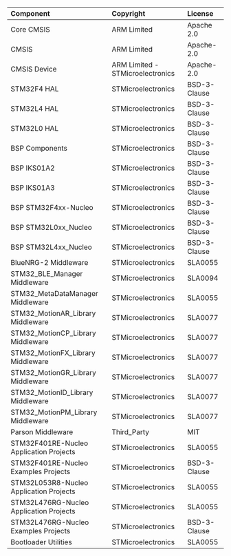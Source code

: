 | Component                                | Copyright            | License   |
|:---------                                |:-------              |:----------|
| Core CMSIS                               | ARM Limited          | Apache 2.0 |
| CMSIS                                    | ARM Limited          | Apache-2.0 |
| CMSIS Device                             | ARM Limited - STMicroelectronics   | Apache-2.0 |
| STM32F4 HAL                              | STMicroelectronics   | BSD-3-Clause |
| STM32L4 HAL                              | STMicroelectronics   | BSD-3-Clause |
| STM32L0 HAL                              | STMicroelectronics   | BSD-3-Clause |
| BSP Components                           | STMicroelectronics   | BSD-3-Clause |
| BSP IKS01A2                              | STMicroelectronics   | BSD-3-Clause |
| BSP IKS01A3                              | STMicroelectronics   | BSD-3-Clause |
| BSP STM32F4xx-Nucleo                     | STMicroelectronics   | BSD-3-Clause |
| BSP STM32L0xx_Nucleo                     | STMicroelectronics   | BSD-3-Clause |
| BSP STM32L4xx_Nucleo                     | STMicroelectronics   | BSD-3-Clause |
| BlueNRG-2 Middleware                     | STMicroelectronics   | SLA0055 |
| STM32_BLE_Manager Middleware             | STMicroelectronics   | SLA0094 |
| STM32_MetaDataManager Middleware         | STMicroelectronics   | SLA0055 |
| STM32_MotionAR_Library Middleware        | STMicroelectronics   | SLA0077 |
| STM32_MotionCP_Library Middleware        | STMicroelectronics   | SLA0077 |
| STM32_MotionFX_Library Middleware        | STMicroelectronics   | SLA0077 |
| STM32_MotionGR_Library Middleware        | STMicroelectronics   | SLA0077 |
| STM32_MotionID_Library Middleware        | STMicroelectronics   | SLA0077 |
| STM32_MotionPM_Library Middleware        | STMicroelectronics   | SLA0077 |
| Parson Middleware                        | Third_Party          | MIT     |
| STM32F401RE-Nucleo Application Projects  | STMicroelectronics   | SLA0055 |
| STM32F401RE-Nucleo Examples Projects	   | STMicroelectronics   | BSD-3-Clause |
| STM32L053R8-Nucleo Application Projects  | STMicroelectronics   | SLA0055 |
| STM32L476RG-Nucleo Application Projects  | STMicroelectronics   | SLA0055 |
| STM32L476RG-Nucleo Examples Projects	   | STMicroelectronics   | BSD-3-Clause |
| Bootloader Utilities                     | STMicroelectronics   | SLA0055 | 

